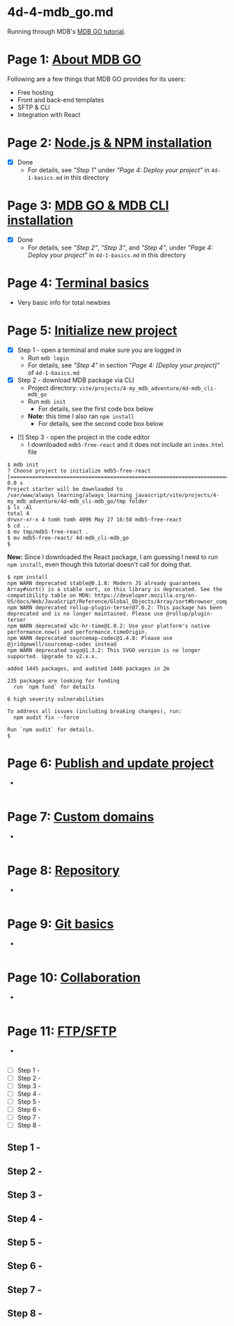 
# 4d-4-mdb_go.md

Running through MDB's
[MDB GO tutorial](https://mdbootstrap.com/learn/mdb-foundations/mdb-go/about/).

# Page 1: [About MDB GO](https://mdbootstrap.com/learn/mdb-foundations/mdb-go/about/)

Following are a few things that MDB GO provides for its users:

- Free hosting
- Front and back-end templates
- SFTP & CLI
- Integration with React

# Page 2: [Node.js & NPM installation](https://mdbootstrap.com/learn/mdb-foundations/mdb-go/nodejs-and-npm-installation/)

- [x] Done
  - For details, see *"Step 1"* under *"Page 4: Deploy your project"* in `4d-1-basics.md` in this directory

# Page 3: [MDB GO & MDB CLI installation](https://mdbootstrap.com/learn/mdb-foundations/mdb-go/mdb-go-and-mdb-cli-installation/)

- [x] Done
  - For details, see *"Step 2"*, *"Step 3"*, and *"Step 4"*, under *"Page 4: Deploy your project"* in `4d-1-basics.md` in this directory

# Page 4: [Terminal basics](https://mdbootstrap.com/learn/mdb-foundations/mdb-go/terminal-basics/)

- Very basic info for total newbies

# Page 5: [Initialize new project](https://mdbootstrap.com/learn/mdb-foundations/mdb-go/initialize-new-project/)

- [x] Step 1 - open a terminal and make sure you are logged in
  - Run `mdb login`
  - For details, see *"Step 4"* in section *"Page 4: [Deploy your project]"* of `4d-1-basics.md`
- [x] Step 2 - download MDB package via CLI
  - Project directory: `vite/projects/4-my_mdb_adventure/4d-mdb_cli-mdb_go`
  - Run `mdb init`
    - For details, see the first code box below
  - **Note:** this time I also ran `npm install`
    - For details, see the second code box below
- [!] Step 3 - open the project in the code editor
  - I downloaded `mdb5-free-react` and it does not include an `index.html` file

```
$ mdb init
? Choose project to initialize mdb5-free-react
[====================================================================================================] 0.0 s
Project starter will be downloaded to /var/www/always_learning/always_learning_javascript/vite/projects/4-my_mdb_adventure/4d-mdb_cli-mdb_go/tmp folder
$ ls -Al
total 4
drwxr-xr-x 4 tomh tomh 4096 May 27 16:58 mdb5-free-react
$ cd ..
$ mv tmp/mdb5-free-react .
$ mv mdb5-free-react/ 4d-mdb_cli-mdb_go
$
```

**New:** Since I downloaded the React package, I am guessing I need to run `npm install`, even though this tutorial doesn't call for doing that.

```
$ npm install
npm WARN deprecated stable@0.1.8: Modern JS already guarantees Array#sort() is a stable sort, so this library is deprecated. See the compatibility table on MDN: https://developer.mozilla.org/en-US/docs/Web/JavaScript/Reference/Global_Objects/Array/sort#browser_compatibility
npm WARN deprecated rollup-plugin-terser@7.0.2: This package has been deprecated and is no longer maintained. Please use @rollup/plugin-terser
npm WARN deprecated w3c-hr-time@1.0.2: Use your platform's native performance.now() and performance.timeOrigin.
npm WARN deprecated sourcemap-codec@1.4.8: Please use @jridgewell/sourcemap-codec instead
npm WARN deprecated svgo@1.3.2: This SVGO version is no longer supported. Upgrade to v2.x.x.

added 1445 packages, and audited 1446 packages in 2m

235 packages are looking for funding
  run `npm fund` for details

6 high severity vulnerabilities

To address all issues (including breaking changes), run:
  npm audit fix --force

Run `npm audit` for details.
$
```

# Page 6: [Publish and update project](https://mdbootstrap.com/learn/mdb-foundations/mdb-go/publish-update-project/)

- 
```
```
# Page 7: [Custom domains]() 

- 
```
```
# Page 8: [Repository]() 

- 
```
```
# Page 9: [Git basics]() 

- 
```
```
# Page 10: [Collaboration]() 

- 
```
```
# Page 11: [FTP/SFTP]() 

- 
```
```
- [ ] Step 1 - 
- [ ] Step 2 - 
- [ ] Step 3 - 
- [ ] Step 4 - 
- [ ] Step 5 - 
- [ ] Step 6 - 
- [ ] Step 7 - 
- [ ] Step 8 - 

## Step 1 - 
## Step 2 - 
## Step 3 - 
## Step 4 - 
## Step 5 - 
## Step 6 - 
## Step 7 - 
## Step 8 - 

